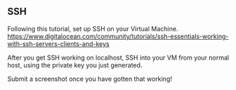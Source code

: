 ## SSH

Following this tutorial, set up SSH on your Virtual Machine. <https://www.digitalocean.com/community/tutorials/ssh-essentials-working-with-ssh-servers-clients-and-keys>

After you get SSH working on localhost, SSH into your VM from your normal host, using the private key you just generated.

Submit a screenshot once you have gotten that working!

